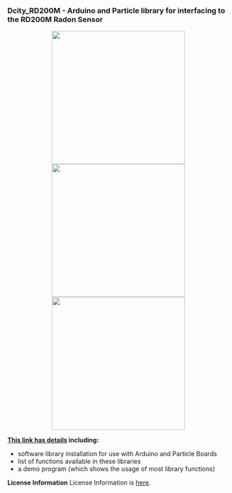 ### Dcity_RD200M - Arduino and Particle library for interfacing to the RD200M Radon Sensor

<div style="text-align: center;">
<div style="display: inline-block; margin-right: 5px;">
<a href="https://www.dcity.org/dcity/wp-content/uploads/radon-sensor-with-photon-board.jpg"><img src="https://www.dcity.org/dcity/wp-content/uploads/radon-sensor-with-photon-board.jpg" alt="" width="300" height=“300" class="alignnone size-medium wp-image-517" /></a>
</div>

<div style="display: inline-block; margin-right: 5px;">
<a href="https://www.dcity.org/dcity/wp-content/uploads/radon-sensor-with-3d-printed-cap.jpg"><img src="https://www.dcity.org/dcity/wp-content/uploads/radon-sensor-with-3d-printed-cap.jpg" alt="" width="300" height="300" class="alignnone size-medium wp-image-496" /></a>
</div>

<div style="display: inline-block; margin-right: 5px;">
<a href="https://www.dcity.org/dcity/wp-content/uploads/radon-sensor-bottom.jpg"><img src="https://www.dcity.org/dcity/wp-content/uploads/radon-sensor-bottom.jpg" alt="" width="300" height=“200" class="alignnone size-medium wp-image-517" /></a>
</div>
</div>

**[This link has details](https://dcity.org/portfolio/rd200m-library/) including:**
* software library installation for use with Arduino and Particle Boards
* list of functions available in these libraries
* a demo program (which shows the usage of most library functions)

**License Information**
License Information is [here](https://www.dcity.org/license-information/).
